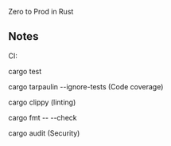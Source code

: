 Zero to Prod in Rust

## Notes
CI:

cargo test

cargo tarpaulin --ignore-tests (Code coverage)

cargo clippy (linting)

cargo fmt -- --check

cargo audit (Security)

